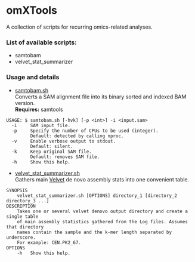 # omXTools
A collection of scripts for recurring omics-related analyses.

### List of available scripts:
   - samtobam
   - velvet_stat_summarizer

### Usage and details
   - [samtobam.sh](https://github.com/athieffry/omXTools/blob/master/samtobam.sh)<br>
Converts a SAM alignment file into its binary sorted and indexed BAM version.<br>
**Requires:** samtools
```
USAGE: $ samtobam.sh [-hvk] [-p <int>] -i <input.sam>
  -i     SAM input file.
  -p     Specify the number of CPUs to be used (integer).
         Default: detected by calling nproc.
  -v     Enable verbose output to stdout.
         Default: silent.
  -k     Keep original SAM file.
         Default: removes SAM file.
  -h     Show this help.
```

- [velvet_stat_summarizer.sh](https://github.com/athieffry/omXTools/blob/master/velvet_stat_summarizer.sh)<br>
Gathers main [Velvet](https://www.ebi.ac.uk/~zerbino/velvet/) de novo assembly stats into one convenient table.
```
SYNOPSIS
    velvet_stat_summarizer.sh [OPTIONS] directory_1 [directory_2 directory_3 ...]
DESCRIPTION
    Takes one or several velvet denovo output directory and create a single table
    of main assembly statistics gathered from the Log files. Assumes that directory
    names contain the sample and the k-mer length separated by underscore.
    For example: CEN.PK2_67.
OPTIONS
    -h   Show this help.
```
